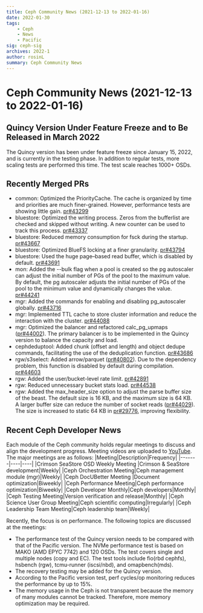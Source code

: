 ```yaml
---
title: Ceph Community News (2021-12-13 to 2022-01-16)
date: 2022-01-30
tags:
    - Ceph
    - News
    - Pacific
sig: ceph-sig
archives: 2022-1
author: rosinL
summary: Ceph Community News
---
```

# Ceph Community News (2021-12-13 to 2022-01-16)
## Quincy Version Under Feature Freeze and to Be Released in March 2022
The Quincy version has been under feature freeze since January 15, 2022, and is currently in the testing phase. In addition to regular tests, more scaling tests are performed this time. The test scale reaches 1000+ OSDs.
## Recently Merged PRs
- common: Optimized the PriorityCache. The cache is organized by time and priorities are much finer-grained. However, performance tests are showing little gain. [pr#43299](https://github.com/ceph/ceph/pull/43299)
- bluestore: Optimized the writing process. Zeros from the bufferlist are checked and skipped without writing. A new counter can be used to track this process. [pr#43337](https://github.com/ceph/ceph/pull/43337)
- bluestore: Reduced memory consumption for fsck during the startup. [pr#43667](https://github.com/ceph/ceph/pull/43667)
- bluestore: Optimized BlueFS locking at a finer granularity. [pr#43794](https://github.com/ceph/ceph/pull/43794)
- bluestore: Used the huge page–based read buffer, which is disabled by default. [pr#43691](https://github.com/ceph/ceph/pull/43691)
- mon: Added the --bulk flag when a pool is created so the pg autoscaler can adjust the initial number of PGs of the pool to the maximum value. By default, the pg autoscaler adjusts the initial number of PGs of the pool to the minimum value and dynamically changes the value. [pr#44241](https://github.com/ceph/ceph/pull/44241)
- mgr: Added the commands for enabling and disabling pg_autoscaler globally. [pr#43716](https://github.com/ceph/ceph/pull/43716)
- mgr: Implemented TTL cache to store cluster information and reduce the interaction with the cluster. [pr#44088](https://github.com/ceph/ceph/pull/44088)
- mgr: Optimized the balancer and refactored calc_pg_upmaps ([pr#44002](https://github.com/ceph/ceph/pull/44002)). The primary balancer is to be implemented in the Quincy version to balance the capacity and load.
- cephdeduptool: Added chunk (offset and length) and object dedupe commands, facilitating the use of the deduplication function. [pr#43686](https://github.com/ceph/ceph/pull/43686)
- rgw/s3select: Added arrow/parquet ([pr#40802](https://github.com/ceph/ceph/pull/40802)). Due to the dependency problem, this function is disabled by default during compilation. [pr#44603](https://github.com/ceph/ceph/pull/44603)
- rgw: Added the user/bucket-level rate limit. [pr#42891](https://github.com/ceph/ceph/pull/42891)
- rgw: Reduced unnecessary bucket stats load. [pr#44538](https://github.com/ceph/ceph/pull/44538)
- rgw: Added the max_header_size option to adjust the parse buffer size of the beast. The default size is 16 KB, and the maximum size is 64 KB. A larger buffer size can reduce the number of socket reads ([pr#44029](https://github.com/ceph/ceph/pull/44029)). The size is increased to static 64 KB in [pr#29776](https://github.com/ceph/ceph/pull/29776), improving flexibility.
## Recent Ceph Developer News
Each module of the Ceph community holds regular meetings to discuss and align the development progress. Meeting videos are uploaded to [YouTube](https://www.youtube.com/channel/UCno-Fry25FJ7B4RycCxOtfw/videos). The major meetings are as follows:
|Meeting|Description|Frequency|
|-------|----|----|
|Crimson SeaStore OSD Weekly Meeting |Crimson & SeaStore development|Weekly|
|Ceph Orchestration Meeting|Ceph management module (mgr)|Weekly|
|Ceph DocUBetter Meeting |Document optimization|Biweekly|
|Ceph Performance Meeting|Ceph performance optimization|Biweekly|
|Ceph Developer Monthly|Ceph developers|Monthly|
|Ceph Testing Meeting|Version verification and release|Monthly|
|Ceph Science User Group Meeting|Ceph scientific computing|Irregularly|
|Ceph Leadership Team Meeting|Ceph leadership team|Weekly|

Recently, the focus is on performance. The following topics are discussed at the meetings:
- The performance test of the Quincy version needs to be compared with that of the Pacific version. The NVMe performance test is based on MAKO (AMD EPYC 7742) and 120 OSDs. The test covers single and multiple nodes (copy and EC). The test tools include fio(rbd cephfs), hsbench (rgw), tcmu-runner (iscsi/nbd), and omapbench(mds).
- The recovery testing may be added for the Quincy version.
- According to the Pacific version test, perf cycles/op monitoring reduces the performance by up to 15%.
- The memory usage in the Ceph is not transparent because the memory of many modules cannot be tracked. Therefore, more memory optimization may be required.
